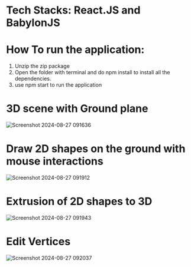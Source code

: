 # Tech Stacks: React.JS and BabylonJS

# How To run the application:
1. Unzip the zip package
2. Open the folder with terminal and do npm install to install all the dependencies.
3. use npm start to run the application

# 3D scene with Ground plane
![Screenshot 2024-08-27 091636](https://github.com/user-attachments/assets/3ecd531c-54d1-4d4f-970c-b895666e7c21)

# Draw 2D shapes on the ground with mouse interactions
![Screenshot 2024-08-27 091912](https://github.com/user-attachments/assets/19af7279-802e-4792-8a68-b6e4c8b9b196)

# Extrusion of 2D shapes to 3D
![Screenshot 2024-08-27 091943](https://github.com/user-attachments/assets/e4250269-5962-47a8-a95c-d757e94416d5)

# Edit Vertices
![Screenshot 2024-08-27 092037](https://github.com/user-attachments/assets/a188d1e6-5191-4f8c-b664-dbe14761b880)

